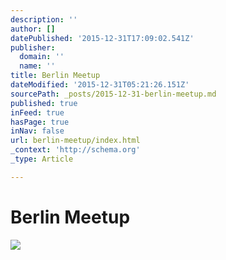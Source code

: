```yaml
---
description: ''
author: []
datePublished: '2015-12-31T17:09:02.541Z'
publisher:
  domain: ''
  name: ''
title: Berlin Meetup
dateModified: '2015-12-31T05:21:26.151Z'
sourcePath: _posts/2015-12-31-berlin-meetup.md
published: true
inFeed: true
hasPage: true
inNav: false
url: berlin-meetup/index.html
_context: 'http://schema.org'
_type: Article

---
```

# Berlin Meetup
![](https://the-grid-user-content.s3-us-west-2.amazonaws.com/3055d161-ba79-4c6f-956e-3c04b70522ad.png)